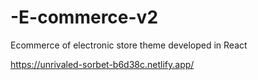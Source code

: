 # -E-commerce-v2
Ecommerce of electronic store theme developed in React

https://unrivaled-sorbet-b6d38c.netlify.app/
